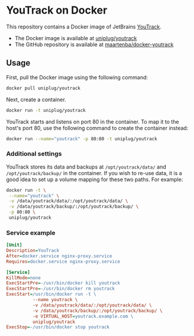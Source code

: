 # YouTrack on Docker

This repository contains a Docker image of JetBrains [YouTrack](http://www.jetbrains.com/youtrack).

* The Docker image is available at [uniplug/youtrack](https://registry.hub.docker.com/u/uniplug/youtrack)
* The GitHub repository is available at [maartenba/docker-youtrack](https://github.com/uniplug/youtrack-docker)

## Usage

First, pull the Docker image using the following command:

```bash
docker pull uniplug/youtrack
```

Next, create a container.

```bash
docker run -t uniplug/youtrack
```

YouTrack starts and listens on port 80 in the container. To map it to the host's port 80, use the following command to create the container instead:

```bash
docker run --name="youtrack" -p 80:80 -t uniplug/youtrack
```

### Additional settings

YouTrack stores its data and backups at ```/opt/youtrack/data/``` and ```/opt/youtrack/backup/``` in the container. If you wish to re-use data, it is a good idea to set up a volume mapping for these two paths. For example:

```bash
docker run -t \
 --name="youtrack" \
 -v /data/youtrack/data/:/opt/youtrack/data/ \
 -v /data/youtrack/backup/:/opt/youtrack/backup/ \
 -p 80:80 \
 uniplug/youtrack
```

### Service example

```ini
[Unit]
Description=YouTrack
After=docker.service nginx-proxy.service
Requires=docker.service nginx-proxy.service

[Service]
KillMode=none
ExecStartPre=-/usr/bin/docker kill youtrack
ExecStartPre=-/usr/bin/docker rm youtrack
ExecStart=/usr/bin/docker run -t \
          --name youtrack \
          -v /data/youtrack/data/:/opt/youtrack/data/ \
          -v /data/youtrack/backup/:/opt/youtrack/backup/ \
          -e VIRTUAL_HOST=youtrack.example.com \
          uniplug/youtrack
ExecStop=-/usr/bin/docker stop youtrack
```
